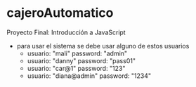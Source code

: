 # cajeroAutomatico
Proyecto Final: Introducción a JavaScript

* para usar el sistema se debe usar alguno de estos usuarios
    * usuario: "mali" password: "admin"
    * usuario: "danny" password: "pass01"
    * usuario: "car@1" password: "123"
    * usuario: "diana@admin" password: "1234"
